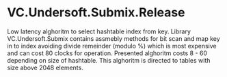 # VC.Undersoft.Submix.Release
Low latency alghoritm to select hashtable index from key. 
Library VC.Undersoft.Submix contains assmebly methods for bit scan and map key in to index avoiding divide remeinder (modulo %) which is most expensive and can cost 80 clocks for operation. Presented alghoritm costs 8 - 60 depending on size of hashtable. This alghoritm is directed to tables with size above 2048 elements.
